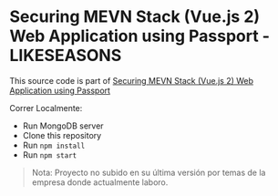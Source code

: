 # Securing MEVN Stack (Vue.js 2) Web Application using Passport - LIKESEASONS

This source code is part of [Securing MEVN Stack (Vue.js 2) Web Application using Passport](https://www.djamware.com/post/5ac8338780aca714d19d5b9e/securing-mevn-stack-vuejs-2-web-application-using-passport)

Correr Localmente:
* Run MongoDB server
* Clone this repository
* Run `npm install`
* Run `npm start`

> Nota: Proyecto no subido en su última versión por temas de la empresa donde actualmente laboro.
